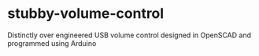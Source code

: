 # stubby-volume-control
Distinctly over engineered USB volume control designed in OpenSCAD and programmed using Arduino
